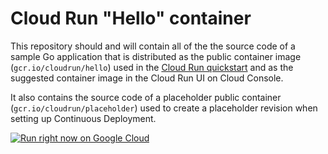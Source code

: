 # Cloud Run "Hello" container

This repository should and will contain all of the the source code of a sample Go application that is
distributed as the public container image (`gcr.io/cloudrun/hello`) used in the
[Cloud Run quickstart](https://cloud.google.com/run/docs/quickstarts/) and as
the suggested container image  in the Cloud Run UI on Cloud Console.

It also contains the source code of a placeholder public container
(`gcr.io/cloudrun/placeholder`)  used to create a placeholder revision when setting up 
Continuous Deployment.

[![Run right now on Google Cloud](https://deploy.cloud.run/button.svg)](https://deploy.cloud.run)

